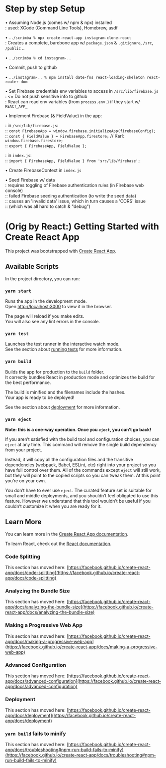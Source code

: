 # Step by step Setup
• Assuming Node.js (comes w/ npm & npx) installed \
: used: XCode (Command Line Tools), Homebrew, asdf

• `../scrimba % npx create-react-app instagram-clone-react` \
: Creates a complete, barebone app w/ `package.json` & `.gitignore`, `/src`, `/public` ..

• `../scrimba % cd instagram-..`

• Commit, push to github

• `../instagram-.. % npm install date-fns react-loading-skeleton react-router-dom`

• Set Firebase credentials env variables to access in `/src/lib/firebase.js` \
: <= Do not push sensitive info to github \
: React can read env variables (from `process.env.`) if they start w/ `REACT_APP_`

• Implement Firebase (& FieldValue) in the app:

: in `/src/lib/firebase.js`: \
:: `const FirebaseApp = window.firebase.initializeApp(firebaseConfig);` \
:: `const { FieldValue } = FirebaseApp.firestore;` // Karl: `window.firebase.firestore;` \
:: `export { FirebaseApp, FieldValue };`

: in `index.js`: \
:: `import { FirebaseApp, FieldValue } from 'src/lib/firebase';`

• Create FirebaseContext in `index.js`

• Seed Firebase w/ data \
: requires toggling of Firebase authentication rules (in Firebase web console) \
:: failed Firebase seeding authentication (to write the seed data) \
:: causes an 'invalid data' issue, which in turn causes a 'CORS' issue  \
:: (which was all hard to catch & "debug")



# (Orig by React:) Getting Started with Create React App

This project was bootstrapped with [Create React App](https://github.com/facebook/create-react-app).

## Available Scripts

In the project directory, you can run:

### `yarn start`

Runs the app in the development mode.\
Open [http://localhost:3000](http://localhost:3000) to view it in the browser.

The page will reload if you make edits.\
You will also see any lint errors in the console.

### `yarn test`

Launches the test runner in the interactive watch mode.\
See the section about [running tests](https://facebook.github.io/create-react-app/docs/running-tests) for more information.

### `yarn build`

Builds the app for production to the `build` folder.\
It correctly bundles React in production mode and optimizes the build for the best performance.

The build is minified and the filenames include the hashes.\
Your app is ready to be deployed!

See the section about [deployment](https://facebook.github.io/create-react-app/docs/deployment) for more information.

### `yarn eject`

**Note: this is a one-way operation. Once you `eject`, you can’t go back!**

If you aren’t satisfied with the build tool and configuration choices, you can `eject` at any time. This command will remove the single build dependency from your project.

Instead, it will copy all the configuration files and the transitive dependencies (webpack, Babel, ESLint, etc) right into your project so you have full control over them. All of the commands except `eject` will still work, but they will point to the copied scripts so you can tweak them. At this point you’re on your own.

You don’t have to ever use `eject`. The curated feature set is suitable for small and middle deployments, and you shouldn’t feel obligated to use this feature. However we understand that this tool wouldn’t be useful if you couldn’t customize it when you are ready for it.

## Learn More

You can learn more in the [Create React App documentation](https://facebook.github.io/create-react-app/docs/getting-started).

To learn React, check out the [React documentation](https://reactjs.org/).

### Code Splitting

This section has moved here: [https://facebook.github.io/create-react-app/docs/code-splitting](https://facebook.github.io/create-react-app/docs/code-splitting)

### Analyzing the Bundle Size

This section has moved here: [https://facebook.github.io/create-react-app/docs/analyzing-the-bundle-size](https://facebook.github.io/create-react-app/docs/analyzing-the-bundle-size)

### Making a Progressive Web App

This section has moved here: [https://facebook.github.io/create-react-app/docs/making-a-progressive-web-app](https://facebook.github.io/create-react-app/docs/making-a-progressive-web-app)

### Advanced Configuration

This section has moved here: [https://facebook.github.io/create-react-app/docs/advanced-configuration](https://facebook.github.io/create-react-app/docs/advanced-configuration)

### Deployment

This section has moved here: [https://facebook.github.io/create-react-app/docs/deployment](https://facebook.github.io/create-react-app/docs/deployment)

### `yarn build` fails to minify

This section has moved here: [https://facebook.github.io/create-react-app/docs/troubleshooting#npm-run-build-fails-to-minify](https://facebook.github.io/create-react-app/docs/troubleshooting#npm-run-build-fails-to-minify)
